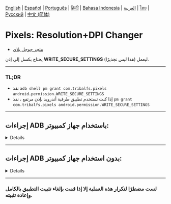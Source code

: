 [English](../../README.md) | [Español](../es/README.md) | [Português](../pt/README.md) | [हिन्दी](../hi/README.md)
| [Bahasa Indonesia](../in/README.md) | [العربية](README.md) | [ไทย](../th/README.md)
| [Русский](../ru/README.md) | [中文 (简体)](../zh-rCN/README.md)

# Pixels: Resolution+DPI Changer

* [متجر جوجل بلاي](https://play.google.com/store/apps/details?id=com.tribalfs.pixels)

يحتاج بكسل إلى إذن **WRITE_SECURE_SETTINGS** ليعمل (هذا ليس تجذيرًا).

----------------------

### TL;DR

* نفذ `adb shell pm grant com.tribalfs.pixels android.permission.WRITE_SECURE_SETTINGS`
* إذا كنت تستخدم تطبيق طرفية أندرويد بإذن مرتفع ،
  نفذ `pm grant com.tribalfs.pixels android.permission.WRITE_SECURE_SETTINGS`

----------------------

إجراءات ADB باستخدام جهاز كمبيوتر:
----------------------

<details>

### 1. قم بتمكين وضع المطور في إعدادات الهاتف

<details>

* اذهب إلى _الإعدادات_ > _حول الهاتف_ > _معلومات البرنامج_ وانقر على _رقم الإصدار_ عدة مرات
  حتى يتم تمكين وضع المطور.

  <img src="res/about_phone.jpg" width=320 height=640 alt="حول الهاتف">

</details>

### 2. قم بتمكين تصحيح أخطاء USB

<details>

* اذهب إلى _الإعدادات_ > _خيارات المطور_ (يمكن أن تكون _الإعدادات_ > _النظام_ > _خيارات المطور_ على
  إصدارات أندرويد الأقدم) ، قم بالتمرير لأسفل وابحث عن خيار _تصحيح أخطاء USB_.

  <img src="res/usb_debugging.jpg" width=320 height=640 alt="adb">

#### ملاحظات لبعض الأجهزة مثل MIUI:

* قم بتشغيل _تصحيح أخطاء USB لإعدادات الأمان_ أيضًا إذا كان موجودًا في خيار المطور.

* قم بتشغيل خيار _تعطيل مراقبة الأذونات_ إذا كان موجودًا في خيارات المطور. إعادة التشغيل مطلوبة.

</details>

### 3. قم بتنزيل ADB على جهاز الكمبيوتر الخاص بك

<details>

* قم بتنزيل ADB (platform-tools) على جهاز الكمبيوتر الخاص بك:
  لـ [Windows](https://dl.google.com/android/repository/platform-tools-latest-windows.zip) |
  لـ [Mac](https://dl.google.com/android/repository/platform-tools-latest-darwin.zip) |
  لـ [Linux](https://dl.google.com/android/repository/platform-tools-latest-linux.zip)

* قم باستخراج ملف zip الذي تم تنزيله.

</details>

### 4. انتقل إلى داخل

مجلد `platform-tools` الذي قمت باستخراجه على مستكشف Windows أو Finder (macOS)

### 5. فتح واجهة سطر الأوامر

  <details>

#### بالنسبة لنظام التشغيل Windows: افتح CMD

* اكتب `cmd` في شريط العنوان واضغط على Enter. سيؤدي هذا إلى فتح تطبيق موجه أوامر Windows
  .

![opening_cmd](res/opening_cmd.png)

#### بالنسبة لنظام التشغيل MacOS: افتح Terminal

* ابحث عن `Terminal` من Launchpad وقم بتشغيله.

* قم بتشغيل `sudo -s` واكتب كلمة مرور المستخدم الخاصة بك. **لن تعرض المحطة الطرفية عدد الأحرف التي
  تكتبها ، وستبقى فارغة.**

* قم بتشغيل `export PATH=.:$PATH`

**بدون هذا ، ستحصل على أخطاء `adb: command not found`.**

</details>

### 6. توصيل هاتفك بجهاز الكمبيوتر الخاص بك

  <details>

* سيطالبك هاتفك بـ _السماح بتصحيح أخطاء USB_ إذا كانت هذه هي المرة الأولى التي يتم فيها توصيله في
  وضع تصحيح أخطاء USB
  . انقر فوق _السماح_ أو _موافق_.
* يمكنك تحديد _السماح دائمًا من هذا الكمبيوتر_ (يرجى مراجعة الملاحظة في نهاية
  هذا البرنامج التعليمي حول إبقاء تصحيح أخطاء USB ممكّنًا).

  <img src="res/usb_debugging_prompt.jpg" width=320 height=640 alt="adb prompt">

* تحقق من الاتصال عن طريق إدخال الأمر التالي متبوعًا بإدخال. يجب أن يظهر
  معرف جهازك إذا تم الاتصال بنجاح.

> ```adb devices```

![6](res/adb_devices.png)

#### بالنسبة لنظام التشغيل macOS: ```./adb devices ```

* إذا فشل جهازك في الاتصال بجهاز الكمبيوتر الخاص بك ، فحاول توصيله بمنفذ USB مختلف و / أو
  استخدام كابل بيانات USB مختلف. إذا لم يتم الاتصال بعد ، فمن المحتمل أن يكون جهاز الكمبيوتر الخاص
  بك يفتقد
  برنامج تشغيل USB لهاتفك.
  تحقق [هنا لتنزيل برامج تشغيل USB OEM](https://developer.android.com/studio/run/oem-usb#Drivers).
  بمجرد التثبيت ، أعد تشغيل جهاز الكمبيوتر الخاص بك وأعد الخطوة رقم 6.

</details>

### 7. المنح الفعلي لإذن WRITE_SECURE_SETTINGS لـ Pixels

  <details>

* عند الاتصال بنجاح ، أدخل الأمر التالي واضغط على Enter. يمكنك نسخ الأمر
  أدناه. إذا تم تنفيذ الأمر بشكل صحيح ، فسيعود فارغًا.

> ```adb shell pm grant com.tribalfs.pixels android.permission.WRITE_SECURE_SETTINGS```

* إذا طالب `adb.exe: more than one device/emulator...` ، فنفذ ما يلي بدلاً من ذلك:

>
```adb -s [معرف الجهاز الموضح في الخطوة 6] shell pm grant com.tribalfs.pixels android.permission.WRITE_SECURE_SETTINGS```

![6](res/write_secure_settings.png)

#### بالنسبة لنظام التشغيل macOS:

```./adb shell pm grant com.tribalfs.pixels android.permission.WRITE_SECURE_SETTINGS ```

#### ملاحظة لأجهزة MIUI و OnePlus وبعض الأجهزة الأخرى

إذا حصلت على خطأ `java.lang.SecurityException: grantRuntimePermission` ، فاتبع الخطوات التالية:

1. اذهب إلى _الإعدادات_ > _خيارات المطور_ (يمكن أن تكون _الإعدادات_ > _النظام_ > _خيارات المطور_
2. قم بالتمرير لأسفل وقم بتمكين **تصحيح أخطاء USB (إعدادات الأمان)**
3. إذا ظهر أي _حوار تحذير_ ، فاتبع خطواته للمتابعة.
4. أعد تشغيل جهازك وحاول خطوات القسم 7 مرة أخرى.

**هذا كل شيء!**
</details>

#### يمكنك الآن تعطيل إعدادات تصحيح أخطاء USB

* **هام**: احتفظ بتمكين تصحيح أخطاء USB إذا كنت ترغب في تجربة دقة شاشة غريبة على
  جهازك قد تتسبب في تعطل النظام. يجب تحديد _السماح دائمًا من هذا الكمبيوتر_ في
  الخطوة 6. أوامر ADB لإعادة ضبط دقة الشاشة: `adb shell wm size reset`
  و `adb shell wm density reset`.

* إذا لم تكن بحاجة إلى تصحيح أخطاء USB ، فيمكنك الآن تعطيل إعدادات تصحيح أخطاء USB لتجنب
  الوصول غير المرغوب فيه المحتمل.

* اذهب إلى _الإعدادات_ > _خيارات المطور_ ، قم بالتمرير لأسفل صفحة و **عطّل** خيار _تصحيح أخطاء USB_
  .

----------------------
[دليل الفيديو](https://youtu.be/hKxc8wqanxA)

</details>

----------------------

إجراءات ADB بدون استخدام جهاز كمبيوتر:
----------------------
<details>

## الخيارات المتاحة

### 🟢 الخيار 1

يمكنك تثبيت [Shizuku](https://play.google.com/store/apps/details?id=moe.shizuku.privileged.api)  
وتفعيله باتباع دليل الإعداد الخاص به.  
بعد ذلك، يمكنك العودة إلى تطبيق _Pixels_ لمنحه الأذونات عن طريق تطبيق دقة الشاشة.

---

### 🟣 الخيار 2

يمكنك تثبيت [LADB](https://github.com/tribalfs/LADB/releases)، واتباع دليل الإعداد الخاص به،  
ثم تنفيذ الأمر التالي:

```pm grant com.tribalfs.pixels android.permission.WRITE_SECURE_SETTINGS```

⚠️ ملاحظات

يتطلب هذا الاتصال بشبكة Wi-Fi.

إذا ظهرت رسالة الخطأ java.lang.SecurityException، تحقق من الملاحظات في الخطوة 2 أعلاه.

مهم: أحيانًا يحتاج LADB إلى عدة محاولات حتى يعمل، وقد لا يعمل على جميع الأجهزة.

</details>



----------------------

### لست مضطرًا لتكرار هذه العملية إلا إذا قمت بإلغاء تثبيت التطبيق بالكامل وإعادة تثبيته.


